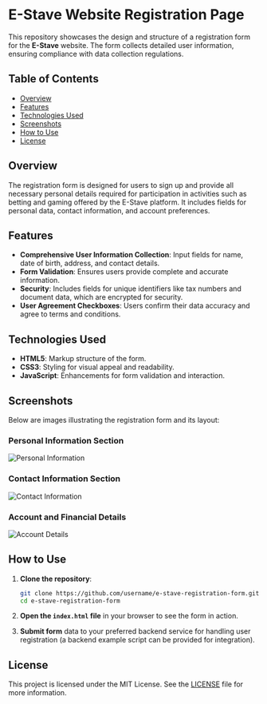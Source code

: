 
# E-Stave Website Registration Page

This repository showcases the design and structure of a registration form for the **E-Stave** website. The form collects detailed user information, ensuring compliance with data collection regulations.

## Table of Contents
- [Overview](#overview)
- [Features](#features)
- [Technologies Used](#technologies-used)
- [Screenshots](#screenshots)
- [How to Use](#how-to-use)
- [License](#license)

## Overview
The registration form is designed for users to sign up and provide all necessary personal details required for participation in activities such as betting and gaming offered by the E-Stave platform. It includes fields for personal data, contact information, and account preferences.

## Features
- **Comprehensive User Information Collection**: Input fields for name, date of birth, address, and contact details.
- **Form Validation**: Ensures users provide complete and accurate information.
- **Security**: Includes fields for unique identifiers like tax numbers and document data, which are encrypted for security.
- **User Agreement Checkboxes**: Users confirm their data accuracy and agree to terms and conditions.

## Technologies Used
- **HTML5**: Markup structure of the form.
- **CSS3**: Styling for visual appeal and readability.
- **JavaScript**: Enhancements for form validation and interaction.

## Screenshots
Below are images illustrating the registration form and its layout:

### Personal Information Section
![Personal Information](screenshots/header.png)

### Contact Information Section
![Contact Information](screenshots/body1.png)

### Account and Financial Details
![Account Details](screenshots/end.png)

## How to Use
1. **Clone the repository**:
   ```bash
   git clone https://github.com/username/e-stave-registration-form.git
   cd e-stave-registration-form
   ```

2. **Open the `index.html` file** in your browser to see the form in action.

3. **Submit form** data to your preferred backend service for handling user registration (a backend example script can be provided for integration).

## License
This project is licensed under the MIT License. See the [LICENSE](LICENSE) file for more information.
